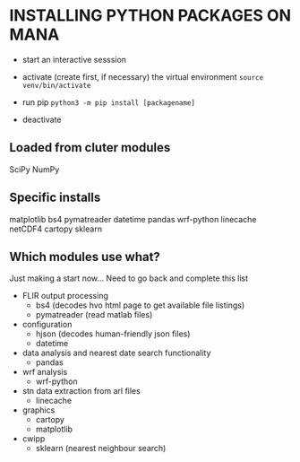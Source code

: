 INSTALLING PYTHON PACKAGES ON MANA
===================================

* start an interactive sesssion

* activate (create first, if necessary) the virtual environment
	`source venv/bin/activate`

* run pip
	`python3 -m pip install [packagename]`

* deactivate


Loaded from cluter modules
-------------------------
SciPy
NumPy


Specific installs
-----------------
matplotlib
bs4
pymatreader
datetime
pandas
wrf-python
linecache
netCDF4
cartopy
sklearn

Which modules use what? 
----------------------
Just making a start now... Need to go back and complete this list

* FLIR output processing
	- bs4 (decodes hvo html page to get available file listings)
	- pymatreader (read matlab files)
* configuration
	- hjson (decodes human-friendly json files)
	- datetime
* data analysis and nearest date search functionality
	- pandas
* wrf analysis
	- wrf-python
* stn data extraction from arl files
	- linecache
* graphics
	- cartopy
	- matplotlib
* cwipp
	- sklearn (nearest neighbour search)


